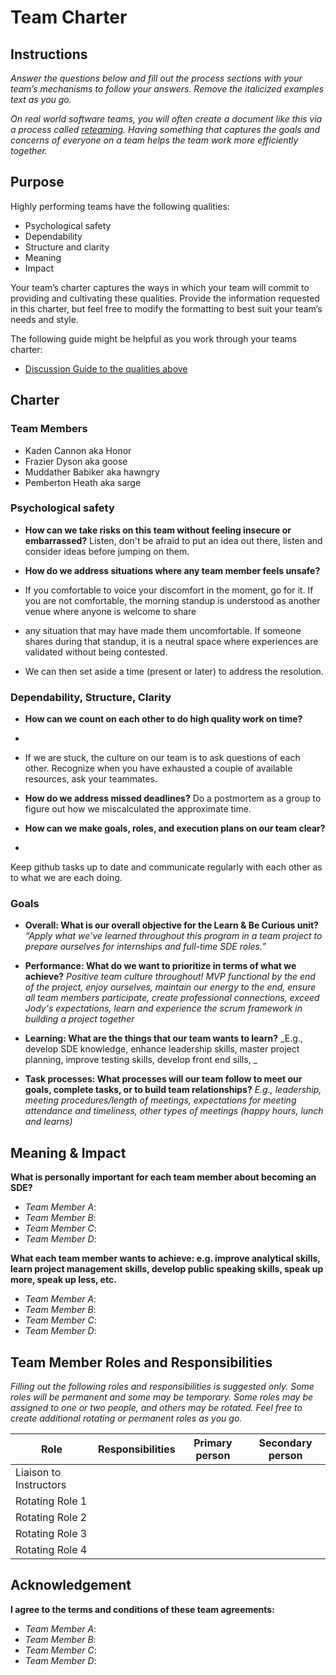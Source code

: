 # Team Charter

## Instructions

_Answer the questions below and fill out the process sections with your team’s mechanisms to follow your answers. Remove the italicized examples text as you go._

_On real world software teams, you will often create a document like this via a process called [reteaming](https://www.agilealliance.org/resources/experience-reports/dynamic-reteaming-how-we-thrive-by-rebuilding-teams/). Having something that captures the goals and concerns of everyone on a team helps the team work more efficiently together._

## Purpose

Highly performing teams have the following qualities:

* Psychological safety
* Dependability
* Structure and clarity
* Meaning
* Impact

Your team’s charter captures the ways in which your team will commit to providing and cultivating these qualities. Provide the information requested in this charter, but feel free to modify the formatting to best suit your team’s needs and style.

The following guide might be helpful as you work through your teams charter:

* [Discussion Guide to the qualities above](https://docs.google.com/document/d/1lgiz6mwZeyWEaJxN_NMI-tI5Qijv2BHh27DPLeSLE40)

## Charter

### Team Members

- Kaden Cannon aka Honor
- Frazier Dyson aka goose 
- Muddather Babiker aka hawngry
- Pemberton Heath aka sarge

### Psychological safety

* **How can we take risks on this team without feeling insecure or embarrassed?** 
 Listen, don't be afraid to put an idea out there, listen and consider ideas before jumping on them. 
  
* **How do we address situations where any team member feels unsafe?**
* If you comfortable to voice your discomfort in the moment, go for it. If you are not comfortable, the morning standup is understood as another venue where anyone is welcome to share
* any situation that may have made them uncomfortable. If someone shares during that standup, it is a neutral space where experiences are validated without being contested. 
* We can then set aside a time (present or later) to address the resolution.
  
  
### Dependability, Structure, Clarity

* **How can we count on each other to do high quality work on time?**
* 
* If we are stuck, the culture on our team is to ask questions of each other. Recognize when you have exhausted a couple of available resources, ask your teammates.

* **How do we address missed deadlines?**
 Do a postmortem as a group to figure out how we miscalculated the approximate time. 
 


* **How can we make goals, roles, and execution plans on our team clear?**
* 
 Keep github tasks up to date and communicate regularly with each other as to what we are each doing. 
### Goals

* **Overall: What is our overall objective for the Learn & Be Curious unit?**
  _“Apply what we’ve learned throughout this program in a team project to prepare ourselves for internships and full-time SDE roles.”_


* **Performance: What do we want to prioritize in terms of what we achieve?**
  _Positive team culture throughout! MVP functional by the end of the project, enjoy ourselves, maintain our energy to the end, 
ensure all team members participate, create professional connections, 
exceed Jody's expectations, learn and experience the scrum framework in building a project together_


* **Learning: What are the things that our team wants to learn?**
  _E.g., develop SDE knowledge, enhance leadership skills, master project planning, improve testing skills, develop front end sills, _


* **Task processes: What processes will our team follow to meet our goals, complete tasks, or to build team relationships?**
  _E.g., leadership, meeting procedures/length of meetings, expectations for meeting attendance and timeliness, other types of meetings (happy hours, lunch and learns)_

## Meaning & Impact

**What is personally important for each team member about becoming an SDE?**

* _Team Member A_:
* _Team Member B_:
* _Team Member C_:
* _Team Member D_:

**What each team member wants to achieve: e.g. improve analytical skills, learn project management skills, develop public speaking skills, speak up more, speak up less, etc.**

* _Team Member A_:
* _Team Member B_:
* _Team Member C_:
* _Team Member D_:

## Team Member Roles and Responsibilities

_Filling out the following roles and responsibilities is suggested only. Some roles will be permanent and some may be temporary. Some roles may be assigned to one or two people, and others may be rotated. Feel free to create additional rotating or permanent roles as you go._

|**Role**               |**Responsibilities** |**Primary person** |**Secondary person** |
|---                    |---                  |---                |---                  |
|Liaison to Instructors |                     |                   |                     |
|Rotating Role 1        |                     |                   |                     |
|Rotating Role 2        |                     |                   |                     |
|Rotating Role 3        |                     |                   |                     |
|Rotating Role 4        |                     |                   |                     |

## Acknowledgement

**I agree to the terms and conditions of these team agreements:**

* _Team Member A_:
* _Team Member B_:
* _Team Member C_:
* _Team Member D_:
